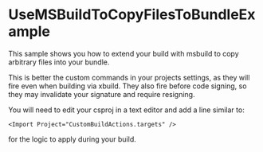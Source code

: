 UseMSBuildToCopyFilesToBundleExample
==========

This sample shows you how to extend your build with msbuild to copy arbitrary files into your bundle.

This is better the custom commands in your projects settings, as they will fire even when building via xbuild. They also fire before code signing, so they may invalidate your signature and require resigning.

You will need to edit your csproj in a text editor and add a line similar to:

```
<Import Project="CustomBuildActions.targets" />
```

for the logic to apply during your build.